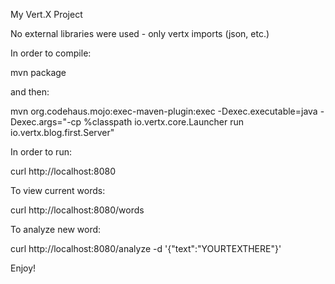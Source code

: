 My Vert.X Project

No external libraries were used - only vertx imports (json, etc.)

In order to compile:

mvn package

and then:

mvn org.codehaus.mojo:exec-maven-plugin:exec -Dexec.executable=java -Dexec.args="-cp %classpath io.vertx.core.Launcher run io.vertx.blog.first.Server"

In order to run:

curl http://localhost:8080

To view current words:

curl http://localhost:8080/words

To analyze new word:

curl http://localhost:8080/analyze -d '{"text":"YOURTEXTHERE"}'

Enjoy!
